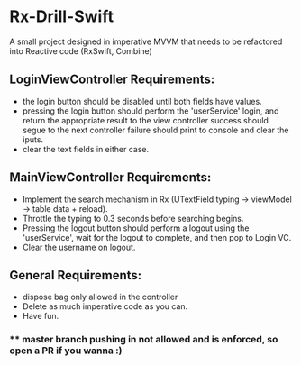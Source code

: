 # Rx-Drill-Swift
A small project designed in imperative MVVM that needs to be refactored into Reactive code (RxSwift, Combine)

## **LoginViewController Requirements:**
* the login button should be disabled until both fields have values.
* pressing the login button should perform the 'userService' login,
  and return the appropriate result to the view controller
  success should segue to the next controller
  failure should print to console and clear the iputs.
* clear the text fields in either case.

## MainViewController Requirements:
* Implement the search mechanism in Rx (UTextField typing -> viewModel -> table data + reload).
* Throttle the typing to 0.3 seconds before searching begins.
* Pressing the logout button should perform a logout using the 'userService',
  wait for the logout to complete, and then pop to Login VC.
* Clear the username on logout.

## General Requirements:
* dispose bag only allowed in the controller
* Delete as much imperative code as you can.
* Have fun.

### ** master branch pushing in not allowed and is enforced, so open a PR if you wanna :)
